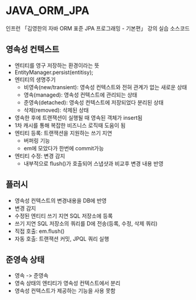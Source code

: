 # JAVA_ORM_JPA
인프런 「김영한의 자바 ORM 표준 JPA 프로그래밍 - 기본편」 강의 실습 소스코드

## 영속성 컨텍스트
- 엔티티를 영구 저장하는 환경이라는 뜻
- EntityManager.persist(entitisy);
- 엔티티의 생명주기
    - 비영속(new/transient): 영속성 컨텍스트와 전혀 관계가 없는 새로운 상태
    - 영속(managed): 영속성 컨텍스트에 관리되는 상태
    - 준영속(detached): 영속성 컨텍스트에 저장되었다 분리된 상태
    - 삭제(removed): 삭제된 상태
- 영속한 후에 트랜잭션이 실행될 때 영속된 객체가 insert됨
- 1차 캐시를 통해 복잡한 비즈니스 로직때 도움이 됨
- 엔티티 등록: 트랜잭션을 지원하는 쓰기 지연
    - 버퍼링 기능
    - em에 모았다가 한번에 commit가능
- 엔티티 수정: 변경 감지
    - 내부적으로 flush()가 호출되어 스냅샷과 비교후 변경 내용 반영

## 플러시
- 영속성 컨텍스트의 변경내용을 DB에 반영
- 변경 감지
- 수정된 엔티티 쓰기 지연 SQL 저장소에 등록
- 쓰기 지연 SQL 저장소의 쿼리를 D에 전송(등록, 수정, 삭제 쿼리)
- 직접 호출: em.flush()
- 자동 호출: 트랜잭션 커밋, JPQL 쿼리 실행

## 준영속 상태
- 영속 -> 준영속
- 영속 상태의 엔티티가 영속성 컨텍스트에서 분리
- 영속성 컨텍스트가 제공하는 기능을 사용 못함